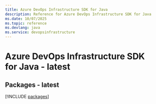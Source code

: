 ```yaml
---
title: Azure DevOps Infrastructure SDK for Java
description: Reference for Azure DevOps Infrastructure SDK for Java
ms.date: 10/07/2025
ms.topic: reference
ms.devlang: java
ms.service: devopsinfrastructure
---
```

# Azure DevOps Infrastructure SDK for Java - latest
## Packages - latest
[!INCLUDE [packages](devops-infrastructure-index.md)]